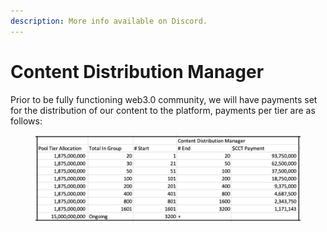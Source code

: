 ```yaml
---
description: More info available on Discord.
---
```


# Content Distribution Manager

Prior to be fully functioning web3.0 community, we will have payments set for the distribution of our content to the platform, payments per tier are as follows:

<figure><img src="../../.gitbook/assets/Picture13 (1).png" alt=""><figcaption></figcaption></figure>
